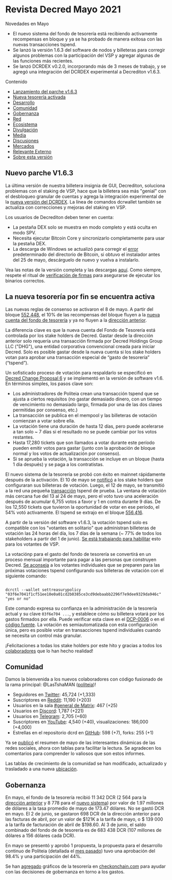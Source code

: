 # Revista Decred Mayo 2021

Novedades en Mayo

- El nuevo sistema del fondo de tesorería está recibiendo activamente recompensas en bloque y ya se ha probado de manera exitosa con las nuevas transacciones tspend.
- Se lanzó la versión 1.6.3 del software de nodos y billeteras para corregir algunos problemas con la participación del VSP y agregar algunas de las funciones más recientes.
- Se lanzó DCRDEX v0.2.0, incorporando más de 3 meses de trabajo, y se agregó una integración del DCRDEX experimental a Decrediton v1.6.3.

Contenido

- [Lanzamiento del parche v1.6.3](https://github.com/DecredES/translations/blob/master/decredJournal/2021/05/index.md#nuevo-parche-v163)
- [Nueva tesorería activada](https://github.com/DecredES/translations/blob/master/decredJournal/2021/05/2021#la-nueva-tesorer%C3%ADa-por-fin-se-encuentra-activa)
- [Desarrollo]()
- [Comunidad](https://github.com/DecredES/translations/blob/master/decredJournal/2021/05/2021#comunidad)
- [Gobernanza](https://github.com/DecredES/translations/blob/master/decredJournal/2021/05/2021#gobernanza)
- [Red]()
- [Ecosistema]()
- [Divulgación]()
- [Media]()
- [Discusiones]()
- [Mercados]()
- [Relevante Externo]()
- [Sobre esta versión]()

## Nuevo parche V1.6.3
La última versión de nuestra billetera insignia de GUI, Decrediton, soluciona problemas con el staking de VSP, hace que la billetera sea más "genial" con el desbloqueo granular de cuentas y agrega la integración experimental de la [nueva versión del DCRDEX](https://xaur.github.io/decred-news/journal/202105#dcrdex). La línea de comandos dcrwallet también se actualiza con correcciones y mejoras del staking en VSP.

Los usuarios de Decrediton deben tener en cuenta:

- La pestaña DEX solo se muestra en modo completo y está oculta en modo SPV.
- Necesita ejecutar Bitcoin Core y sincronizarlo completamente para usar la pestaña DEX.
- La descarga de Windows se actualizó para corregir el [error](https://github.com/decred/decrediton/pull/3469) predeterminado del directorio de Bitcoin, si obtuvo el instalador antes del 25 de mayo, descárguelo de nuevo y vuelva a instalarlo.

Vea las notas de la versión completa y las descargas [aquí](https://github.com/decred/decred-binaries/releases/tag/v1.6.3). Como siempre, respete el ritual de [verificación de firmas](https://docs.decred.org/advanced/verifying-binaries/) para asegurarse de ejecutar los binarios correctos.

## La nueva tesorería por fin se encuentra activa

Las nuevas reglas de consenso se activaron el 8 de mayo. A partir del bloque [552,448](https://explorer.dcrdata.org/block/00000000000000001c6fc262b2673d94827f87daa329b0bdeb7866562ef919cf), el 10% de las recompensas del bloque fluyen a la [nueva cuenta del fondo de tesorería](https://explorer.dcrdata.org/treasury?chart=balance&zoom=knj8yxs0-kpz09i80&bin=month) y ya no fluyen a la [dirección anterior](https://explorer.dcrdata.org/address/Dcur2mcGjmENx4DhNqDctW5wJCVyT3Qeqkx).

La diferencia clave es que la nueva cuenta del Fondo de Tesorería está controlada por los stake holders de Decred. Gastar desde la dirección anterior solo requería una transacción firmada por Decred Holdings Group LLC ("DHG"), una entidad corporativa convencional creada para iniciar Decred. Solo es posible gastar desde la nueva cuenta si los stake holders votan para aprobar una transacción especial de “gasto de tesorería” (“tspend”).

Un sofisticado proceso de votación para respaldarlo se especificó en [Decred Change Proposal 6](https://github.com/decred/dcps/blob/master/dcp-0006/dcp-0006.mediawiki) y se implementó en la versión de software v1.6. En términos simples, los pasos clave son:

- Los administradores de Politeia crean una transacción tspend que se ajusta a ciertos requisitos (no gastar demasiado dinero, con un tiempo de vencimiento no demasiado largo, firmada por una de las dos claves permitidas por consenso, etc.)
- La transacción se publica en el mempool y las billeteras de votación comienzan a votar sobre ella.
- La votación tiene una duración de hasta 12 días, pero puede acelerarse a tan solo ~ 7 días si el resultado no se puede cambiar por los votos restantes.
- Hasta 17,280 tickets que son llamados a votar durante este período pueden emitir votos para gastar (junto con la aprobación de bloque normal y los votos de actualización por consenso).
- Si se aprueba la votación, la transacción se incluye en un bloque (hasta 1 día después) y se paga a los contratistas.

El nuevo sistema de la tesorería se probó con éxito en mainnet rápidamente después de la activación. El 10 de mayo se [notificó](https://twitter.com/decredproject/status/1391877816292151296) a los stake holders que configuraran sus billeteras de votación. Luego, el 12 de mayo, se transmitió a la red una pequeña [transacción](https://explorer.dcrdata.org/tx/7507bcc72bfde895065034e12e6d462f2360163cd0c879f0db35514f9456b2c1) tspend de prueba. La ventana de votación más cercana fue del 13 al 24 de mayo, pero el voto tuvo una aceleración después de acumular 6,755 votos a favor y 1 en contra durante 9 días. De los 12,550 tickets que tuvieron la oportunidad de votar en ese período, el 54% votó activamente. El tspend se extrajo en el bloque [556,416](https://explorer.dcrdata.org/block/000000000000000000b8bed4b8511e3c5197d3eee6372db2ba199481e14d5376).

A partir de la versión del software v1.6.3, la votación tspend solo es compatible con los "votantes en solitario" que administran billeteras de votación las 24 horas del día, los 7 días de la semana (~ 77% de todos los stakeholders a partir del 1 de junio). [Se está trabajando para habilitar](https://github.com/decred/decrediton/issues/3184) esto para los votantes de VSP.

La votaciónp para el gasto del fondo de tesorería se convertirá en un proceso mensual importante para pagar a las personas que construyen Decred. [Se aconseja](https://twitter.com/decredproject/status/1391877959410233344) a los votantes individuales que se preparen para las próximas votaciones tspend configurando sus billeteras de votación con el siguiente comando:

```code

dcrctl --wallet settreasurypolicy "03f6e7041f1cf51ee10e0a01cd2b0385ce3cd9debaabb2296f7e9dee9329da946c" "yes or no"

```

Este comando expresa su confianza en la administración de la tesorería actual y su clave ```03f6e704 ...```, y establece cómo su billetera votará por los gastos firmados por ella. Puede verificar esta clave en el [DCP-0006](https://github.com/decred/dcps/blob/master/dcp-0006/dcp-0006.mediawiki) o en el [código fuente](https://github.com/decred/dcrd/blob/master/chaincfg/mainnetparams.go#L389). La votación es semiautomatizada con esta configuración única, pero es posible votar en transacciones tspend individuales cuando se necesita un control más granular.

¡Felicitaciones a todas los stake holders por este hito y gracias a todos los [colaboradores](https://twitter.com/matheusd_tech/status/1390981711736053760) que lo han hecho realidad!

## Comunidad

Damos la bienvenida a los nuevos colaboradores con código fusionado de la rama principal: @LasTshaMAN ([politeia](https://github.com/decred/politeia/commits?author=LasTshaMAN))!

- Seguidores en [Twitter](https://twitter.com/decredproject): 45,724 (+1,333)
- Suscriptores en [Reddit](https://www.reddit.com/r/decred/): 11,190 (+203)
- Usuarios en la sala [#general de Matrix](https://chat.decred.org/): 467 (+25)
- Usuarios en [Discord](https://discord.com/invite/GJ2GXfz): 1,787 (+221)
- Usuarios en [Telegram](https://t.me/Decred): 2,705 (+60)
- Suscriptores en [YouTube](https://www.youtube.com/decredchannel): 4,540 (+40), visualizaciones: 186,000 (+4,000)
- Estrellas en el repositorio dcrd en [GitHub](https://github.com/decred/dcrd): 598 (+7), forks: 255 (+1)

Ya se [publicó](https://decredcommunity.github.io/social-media-stats/posts/20210604.1) el resumen de mayo de las interesantes dinámicas de las redes sociales, ahora con tablas para facilitar la lectura. Se agradecen los comentarios para comprender lo valiosos que son estos informes.

Las tablas de crecimiento de la comunidad se han modificado, actualizado y trasladado a una nueva [ubicación](https://decredcommunity.github.io/social-media-stats/docs/charts).

## Gobernanza

En mayo, el fondo de la tesorería recibió 11 342 DCR (2 564 para la [dirección anterior](https://explorer.dcrdata.org/address/Dcur2mcGjmENx4DhNqDctW5wJCVyT3Qeqkx) y 8 778 para el [nuevo sistema](https://explorer.dcrdata.org/treasury?chart=balance&zoom=knj8yxs0-kr5vh280&bin=month)) por valor de 1.97 millones de dólares a la tasa promedio de mayo de 173.47 dólares. No se gastó DCR en mayo. El 2 de junio, se gastaron 698 DCR de la dirección anterior para las facturas de abril, por un valor de $121K a la tarifa de mayo, o $ 139 000 a la tarifa de facturación de abril de $198.60. Al 3 de junio, el saldo combinado del fondo de de tesorería es de 683 438 DCR (107 millones de dólares a 156 dólares cada DCR).

En mayo se presentó y aprobó 1 propuesta, la propuesta para el desarrollo continuo de Politeia (detallada el [mes pasado](https://xaur.github.io/decred-news/journal/202104)) tuvo una aprobación del 98.4% y una participación del 44%.

Se han [agregado](https://twitter.com/_Checkmatey_/status/1392266971228430338) gráficos de la tesorería en [checkonchain.com](https://checkonchain.com/) para ayudar con las decisiones de gobernanza en torno a los gastos.
